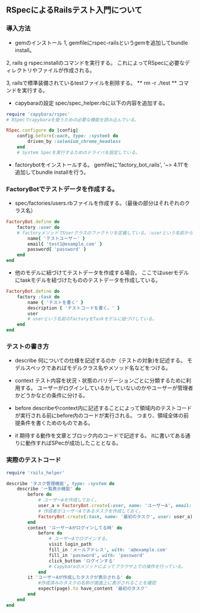 ## RSpecによるRailsテスト入門について

### 導入方法
* gemのインストール
1, gemfileにrspec-railsというgemを追加してbundle install。

2, rails g rspec:installのコマンドを実行する。
これによってRSpecに必要なディレクトリやファイルが作成される。

3, railsで標準装備されているtestファイルを削除する。
** rm -r ./test ** コマンドを実行する。

* capybaraの設定
spec/spec_helper.rbに以下の内容を追加する。
```ruby
require 'capybara/rspec'
# RSpecでcapybaraを扱うための必要な機能を読み込んでいる。

RSpec.configure do |config|
    config.before(:each, type: :system) do
        driven_by :selenium_chrome_headless
    end
    # System Specを実行するためのドライバを設定している。
```

* factorybotをインストールする。
gemfileに'factory_bot_rails', '~> 4.11'を追加してbundle installを行う。


### FactoryBotでテストデータを作成する。
* spec/factories/users.rbファイルを作成する。（最後の部分はそれぞれのクラス名）
```ruby
FactoryBot.define do
    factory :user do
    # factoryメソッドでUserクラスのファクトリを定義している。:userという名前から自動で類推してくれている。
        name{ 'テストユーザー' }
        email{ 'test1@example.com' }
        password{ 'password' }
    end
end
```
* 他のモデルに紐づけてテストデータを作成する場合。
ここではuserモデルにtaskモデルを紐づけたもののテストデータを作成している。
```ruby
FactoryBot.define do
    factory :task do
        name { 'テストを書く' }
        description { 'テストコードを書く。' }
        user
        # userという名前のfactoryをTaskモデルに紐づけしている。
    end
end
```

### テストの書き方

* describe
何についての仕様を記述するのか（テストの対象)を記述する。
モデルスペックであればモデルクラス名やメソッド名などをつける。

* context
テスト内容を状況・状態のバリデーションごとに分類するために利用する。
ユーザーがログインしているかしていないのかやユーザーが管理者かどうかなどの条件に分ける。

* before
describeやcontext内に記述することによって領域内のテストコードが実行される前にbefore内のコードが実行される。
つまり、領域全体の前提条件を書くためのものである。

* it
期待する動作を文章とブロック内のコードで記述する。
itに書いてある通りに動作すればSPecが成功したこととなる。


### 実際のテストコード

```ruby
require 'rails_helper'

describe 'タスク管理機能', type: :system do
    describe '一覧表示機能' do
        before do
            # ユーザーAを作成しておく。
            user_a = FactoryBot.create(:user, name: 'ユーザーA', email: 'a@example.com')
            # 作成者がユーザーAであるタスクを作成しておく。
            FactoryBot.create(:task, name: '最初のタスク', user: user_a)
        end
        context 'ユーザーAがログインしてる時' do
            before do
                # ユーザーAでログインする。
                visit login_path
                fill_in 'メールアドレス', with: 'a@example.com'
                fill_in 'password', with: 'password'
                click_button 'ログインする'
                # Capybaraのメソッドによってブラウザ上での操作を行っている。
            end
        it 'ユーザーAが作成したタスクが表示される' do
            #作成済みのタスクの名称が画面上に表示されることを確認
            expect(page).to have_content '最初のタスク'
        end
    end
end
```
